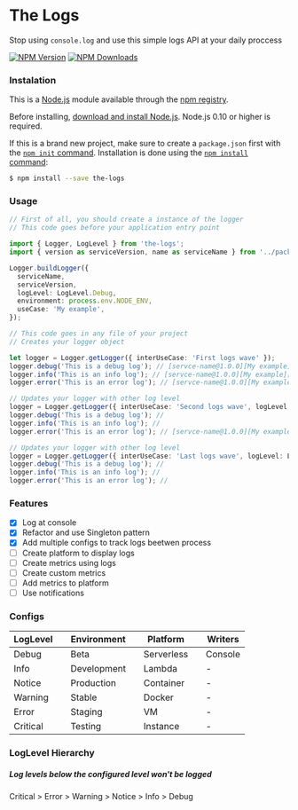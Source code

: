 # The Logs

Stop using `console.log` and use this simple logs API at your daily proccess

[![NPM Version][npm-image]][npm-url]
[![NPM Downloads][downloads-image]][downloads-url]

### Instalation

This is a [Node.js](https://nodejs.org/en/) module available through the
[npm registry](https://www.npmjs.com/).

Before installing, [download and install Node.js](https://nodejs.org/en/download/).
Node.js 0.10 or higher is required.

If this is a brand new project, make sure to create a `package.json` first with
the [`npm init` command](https://docs.npmjs.com/creating-a-package-json-file).
Installation is done using the
[`npm install` command](https://docs.npmjs.com/getting-started/installing-npm-packages-locally):

```bash
$ npm install --save the-logs
```

### Usage

```ts
// First of all, you should create a instance of the logger
// This code goes before your application entry point

import { Logger, LogLevel } from 'the-logs';
import { version as serviceVersion, name as serviceName } from '../package.json';

Logger.buildLogger({
  serviceName,
  serviceVersion,
  logLevel: LogLevel.Debug,
  environment: process.env.NODE_ENV,
  useCase: 'My example',
});
```

```ts
// This code goes in any file of your project
// Creates your logger object

let logger = Logger.getLogger({ interUseCase: 'First logs wave' });
logger.debug('This is a debug log'); // [servce-name@1.0.0][My example][First logs wave] - [Debug] This is a debug log
logger.info('This is an info log'); // [servce-name@1.0.0][My example][First logs wave] - [Info] This is an info log
logger.error('This is an error log'); // [servce-name@1.0.0][My example][First logs wave] - [Error] This is an error log

// Updates your logger with other log level
logger = Logger.getLogger({ interUseCase: 'Second logs wave', logLevel: LogLevel.Error });
logger.debug('This is a debug log'); //
logger.info('This is an info log'); //
logger.error('This is an error log'); // [servce-name@1.0.0][My example][Second logs wave] - [Error] This is an error log

// Updates your logger with other log level
logger = Logger.getLogger({ interUseCase: 'Last logs wave', logLevel: LogLevel.Critical });
logger.debug('This is a debug log'); //
logger.info('This is an info log'); //
logger.error('This is an error log'); //
```

### Features

- [x] Log at console
- [x] Refactor and use Singleton pattern
- [x] Add multiple configs to track logs beetwen process
- [ ] Create platform to display logs
- [ ] Create metrics using logs
- [ ] Create custom metrics
- [ ] Add metrics to platform
- [ ] Use notifications

### Configs

| LogLevel |     | Environment |     | Platform   |     | Writers |
| -------- | --- | ----------- | --- | ---------- | --- | ------- |
| Debug    |     | Beta        |     | Serverless |     | Console |
| Info     |     | Development |     | Lambda     |     | -       |
| Notice   |     | Production  |     | Container  |     | -       |
| Warning  |     | Stable      |     | Docker     |     | -       |
| Error    |     | Staging     |     | VM         |     | -       |
| Critical |     | Testing     |     | Instance   |     | -       |

### LogLevel Hierarchy

##### Log levels below the configured level won't be logged

Critical > Error > Warning > Notice > Info > Debug

[npm-image]: https://img.shields.io/npm/v/the-logs
[npm-url]: https://npmjs.org/package/the-logs
[downloads-image]: https://img.shields.io/npm/dm/the-logs.svg
[downloads-url]: https://npmcharts.com/compare/the-logs?minimal=true
